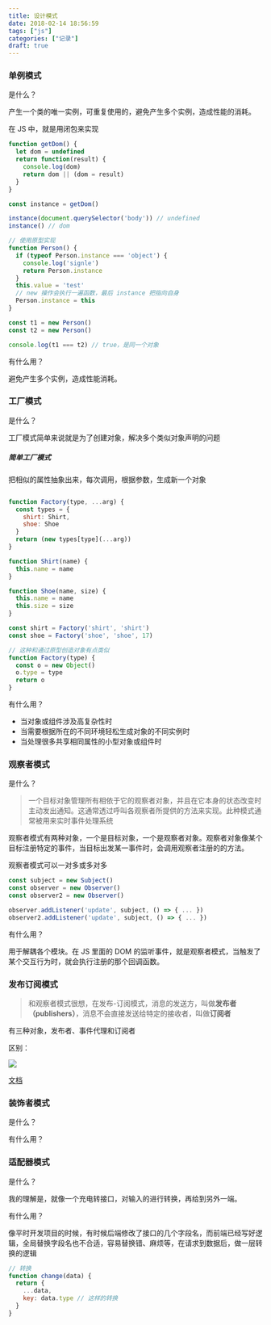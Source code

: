 ```yaml
---
title: 设计模式
date: 2018-02-14 18:56:59
tags: ["js"]
categories: ["记录"]
draft: true
---
```


### 单例模式

是什么？

产生一个类的唯一实例，可重复使用的，避免产生多个实例，造成性能的消耗。

在 JS 中，就是用闭包来实现

```javascript
function getDom() {
  let dom = undefined
  return function(result) {
    console.log(dom)
    return dom || (dom = result)
  }
}

const instance = getDom()

instance(document.querySelector('body')) // undefined
instance() // dom
```

```javascript
// 使用原型实现
function Person() {
  if (typeof Person.instance === 'object') {
    console.log('signle')
    return Person.instance
  }
  this.value = 'test'
  // new 操作会执行一遍函数，最后 instance 把指向自身
  Person.instance = this
}

const t1 = new Person()
const t2 = new Person()

console.log(t1 === t2) // true，是同一个对象
```

有什么用？

避免产生多个实例，造成性能消耗。

### 工厂模式

是什么？

工厂模式简单来说就是为了创建对象，解决多个类似对象声明的问题

##### 简单工厂模式

把相似的属性抽象出来，每次调用，根据参数，生成新一个对象

```javascript

function Factory(type, ...arg) {
  const types = {
    shirt: Shirt,
    shoe: Shoe
  }
  return (new types[type](...arg))
}

function Shirt(name) {
  this.name = name
}

function Shoe(name, size) {
  this.name = name
  this.size = size
}

const shirt = Factory('shirt', 'shirt')
const shoe = Factory('shoe', 'shoe', 17)

// 这种和通过原型创造对象有点类似
function Factory(type) {
  const o = new Object()
  o.type = type
  return o
}
```



有什么用？

- 当对象或组件涉及高复杂性时
- 当需要根据所在的不同环境轻松生成对象的不同实例时
- 当处理很多共享相同属性的小型对象或组件时

### 观察者模式

是什么？

>一个目标对象管理所有相依于它的观察者对象，并且在它本身的状态改变时主动发出通知。这通常透过呼叫各观察者所提供的方法来实现。此种模式通常被用来实时事件处理系统

观察者模式有两种对象，一个是目标对象，一个是观察者对象。观察者对象像某个目标注册特定的事件，当目标出发某一事件时，会调用观察者注册的的方法。

观察者模式可以一对多或多对多

```javascript
const subject = new Subject()
const observer = new Observer()
const observer2 = new Observer()

observer.addListener('update', subject, () => { ... })
observer2.addListener('update', subject, () => { ... })

```



有什么用？

用于解耦各个模块。在 JS 里面的 DOM 的监听事件，就是观察者模式，当触发了某个交互行为时，就会执行注册的那个回调函数。

### 发布订阅模式

>和观察者模式很想，在发布-订阅模式，消息的发送方，叫做**发布者（publishers）**，消息不会直接发送给特定的接收者，叫做**订阅者**

有三种对象，发布者、事件代理和订阅者

区别：

![](http://md.rni-l.com/md/summary.jpg)

[文档](https://github.com/Advanced-Frontend/Daily-Interview-Question/issues/25)





### 装饰者模式

是什么？

有什么用？

### 适配器模式

是什么？

我的理解是，就像一个充电转接口，对输入的进行转换，再给到另外一端。

有什么用？

像平时开发项目的时候，有时候后端修改了接口的几个字段名，而前端已经写好逻辑，全局替换字段名也不合适，容易替换错、麻烦等，在请求到数据后，做一层转换的逻辑

```javascript
// 转换
function change(data) {
  return {
    ...data,
    key: data.type // 这样的转换
  }
}
```

